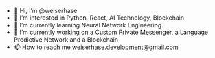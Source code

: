 - 👋 Hi, I’m @weiserhase
- 👀 I’m interested in Python, React, AI Technology, Blockchain
- 🌱 I’m currently learning Neural Network Engineering
- 💞️ I’m currently working on a Custom Private Messenger, a Language Predictive Network and a Blockchain
- 📫 How to reach me weiserhase.development@gmail.com

<!---
weiserhase/weiserhase is a ✨ special ✨ repository because its `README.md` (this file) appears on your GitHub profile.
You can click the Preview link to take a look at your changes.
--->
